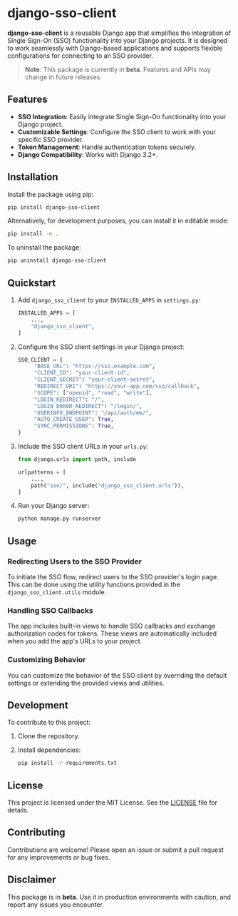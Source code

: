 # django-sso-client

**django-sso-client** is a reusable Django app that simplifies the integration of Single Sign-On (SSO) functionality into your Django projects. It is designed to work seamlessly with Django-based applications and supports flexible configurations for connecting to an SSO provider.

> **Note**: This package is currently in **beta**. Features and APIs may change in future releases.

## Features

- **SSO Integration**: Easily integrate Single Sign-On functionality into your Django project.
- **Customizable Settings**: Configure the SSO client to work with your specific SSO provider.
- **Token Management**: Handle authentication tokens securely.
- **Django Compatibility**: Works with Django 3.2+.

## Installation

Install the package using pip:

```bash
pip install django-sso-client
```

Alternatively, for development purposes, you can install it in editable mode:

```bash
pip install -e .
```

To uninstall the package:

```bash
pip uninstall django-sso-client
```

## Quickstart

1. Add `django_sso_client` to your `INSTALLED_APPS` in `settings.py`:

   ```python
   INSTALLED_APPS = [
       ...,
       "django_sso_client",
   ]
   ```

2. Configure the SSO client settings in your Django project:

   ```python
   SSO_CLIENT = {
        "BASE_URL": "https://sso.example.com",
        "CLIENT_ID": "your-client-id",
        "CLIENT_SECRET": "your-client-secret",
        "REDIRECT_URI": "https://your-app.com/sso/callback",
        "SCOPE": ["openid", "read", "write"],
        "LOGIN_REDIRECT": "/",
        "LOGIN_ERROR_REDIRECT": "/login/",
        "USERINFO_ENDPOINT": "/api/auth/me/",
        "AUTO_CREATE_USER": True,
        "SYNC_PERMISSIONS": True,
   }
   ```

3. Include the SSO client URLs in your `urls.py`:

   ```python
   from django.urls import path, include

   urlpatterns = [
       ...,
       path("sso/", include("django_sso_client.urls")),
   ]
   ```

4. Run your Django server:

   ```bash
   python manage.py runserver
   ```

## Usage

### Redirecting Users to the SSO Provider

To initiate the SSO flow, redirect users to the SSO provider's login page. This can be done using the utility functions provided in the `django_sso_client.utils` module.

### Handling SSO Callbacks

The app includes built-in views to handle SSO callbacks and exchange authorization codes for tokens. These views are automatically included when you add the app's URLs to your project.

### Customizing Behavior

You can customize the behavior of the SSO client by overriding the default settings or extending the provided views and utilities.

## Development

To contribute to this project:

1. Clone the repository.
2. Install dependencies:

   ```bash
   pip install -r requirements.txt
   ```
## License

This project is licensed under the MIT License. See the [LICENSE](LICENSE) file for details.

## Contributing

Contributions are welcome! Please open an issue or submit a pull request for any improvements or bug fixes.

## Disclaimer

This package is in **beta**. Use it in production environments with caution, and report any issues you encounter.
